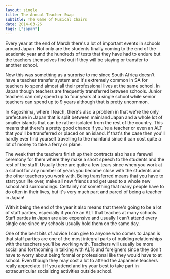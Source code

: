 ```yaml
---
layout: single
title: The Annual Teacher Swap
subtitle: The Game of Musical Chairs
date: 2014-03-26
tags: ["japan"]
---
```

Every year at the end of March there's a lot of important events in schools around Japan. Not only are the students finally coming to the end of the academic year and the hundreds of tests that they have had to endure but the teachers themselves find out if they will be staying or transfer to another school.

Now this was something as a surprise to me since South Africa doesn't have a teacher transfer system and it's extremely common in SA for teachers to spend almost all their professional lives at the same school. In Japan though teachers are frequently transferred between schools. Junior teachers can only spend up to four years at a single school while senior teachers can spend up to 9 years although that is pretty uncommon.

In Kagoshima, where I teach, there's also a problem in that we're the only prefecture in Japan that is split between mainland Japan and a whole lot of smaller islands that can be rather isolated from the rest of the country. This means that there's a pretty good chance if you're a teacher or even an ALT that you'll be transferred or placed on an island. If that's the case then you'll hardly ever find yourself travelling to the mainland since it can cost quite a lot of money to take a ferry or plane.

The week that the teachers finish up their contracts also has a farewell ceremony for them where they make a short speech to the students and the rest of the staff. Usually there are quite a few tears since when you work at a school for any number of years you become close with the students and the other teachers you work with. Being transferred means that you have to start your life over, make all new friends and get used to a whole new school and surroundings. Certainly not something that many people have to do often in their lives, but it's very much part and parcel of being a teacher in Japan!

With it being the end of the year it also means that there's going to be a lot of staff parties, especially if you're an ALT that teaches at many schools. Staff parties in Japan are also expensive and usually I can't attend every single one since my schools usually hold them on the same day.

One of the best bits of advice I can give to anyone who comes to Japan is that staff parties are one of the most integral parts of building relationships with the teachers you'll be working with. Teachers will usually be more social and forthcoming in talking with ALTs and foreigners since they don't have to worry about being formal or professional like they would have to at school. Even though they may cost a lot to attend the Japanese teachers really appreciate it if you attend and try your best to take part in extracurricular socializing activities outside school.